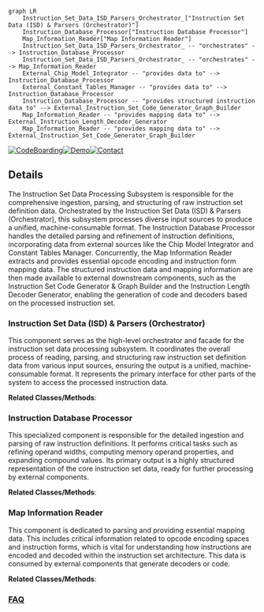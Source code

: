 ```mermaid
graph LR
    Instruction_Set_Data_ISD_Parsers_Orchestrator_["Instruction Set Data (ISD) & Parsers (Orchestrator)"]
    Instruction_Database_Processor["Instruction Database Processor"]
    Map_Information_Reader["Map Information Reader"]
    Instruction_Set_Data_ISD_Parsers_Orchestrator_ -- "orchestrates" --> Instruction_Database_Processor
    Instruction_Set_Data_ISD_Parsers_Orchestrator_ -- "orchestrates" --> Map_Information_Reader
    External_Chip_Model_Integrator -- "provides data to" --> Instruction_Database_Processor
    External_Constant_Tables_Manager -- "provides data to" --> Instruction_Database_Processor
    Instruction_Database_Processor -- "provides structured instruction data to" --> External_Instruction_Set_Code_Generator_Graph_Builder
    Map_Information_Reader -- "provides mapping data to" --> External_Instruction_Length_Decoder_Generator
    Map_Information_Reader -- "provides mapping data to" --> External_Instruction_Set_Code_Generator_Graph_Builder
```

[![CodeBoarding](https://img.shields.io/badge/Generated%20by-CodeBoarding-9cf?style=flat-square)](https://github.com/CodeBoarding/GeneratedOnBoardings)[![Demo](https://img.shields.io/badge/Try%20our-Demo-blue?style=flat-square)](https://www.codeboarding.org/demo)[![Contact](https://img.shields.io/badge/Contact%20us%20-%20contact@codeboarding.org-lightgrey?style=flat-square)](mailto:contact@codeboarding.org)

## Details

The Instruction Set Data Processing Subsystem is responsible for the comprehensive ingestion, parsing, and structuring of raw instruction set definition data. Orchestrated by the Instruction Set Data (ISD) & Parsers (Orchestrator), this subsystem processes diverse input sources to produce a unified, machine-consumable format. The Instruction Database Processor handles the detailed parsing and refinement of instruction definitions, incorporating data from external sources like the Chip Model Integrator and Constant Tables Manager. Concurrently, the Map Information Reader extracts and provides essential opcode encoding and instruction form mapping data. The structured instruction data and mapping information are then made available to external downstream components, such as the Instruction Set Code Generator & Graph Builder and the Instruction Length Decoder Generator, enabling the generation of code and decoders based on the processed instruction set.

### Instruction Set Data (ISD) & Parsers (Orchestrator)
This component serves as the high-level orchestrator and facade for the instruction set data processing subsystem. It coordinates the overall process of reading, parsing, and structuring raw instruction set definition data from various input sources, ensuring the output is a unified, machine-consumable format. It represents the primary interface for other parts of the system to access the processed instruction data.


**Related Classes/Methods**:



### Instruction Database Processor
This specialized component is responsible for the detailed ingestion and parsing of raw instruction definitions. It performs critical tasks such as refining operand widths, computing memory operand properties, and expanding compound values. Its primary output is a highly structured representation of the core instruction set data, ready for further processing by external components.


**Related Classes/Methods**:



### Map Information Reader
This component is dedicated to parsing and providing essential mapping data. This includes critical information related to opcode encoding spaces and instruction forms, which is vital for understanding how instructions are encoded and decoded within the instruction set architecture. This data is consumed by external components that generate decoders or code.


**Related Classes/Methods**:





### [FAQ](https://github.com/CodeBoarding/GeneratedOnBoardings/tree/main?tab=readme-ov-file#faq)